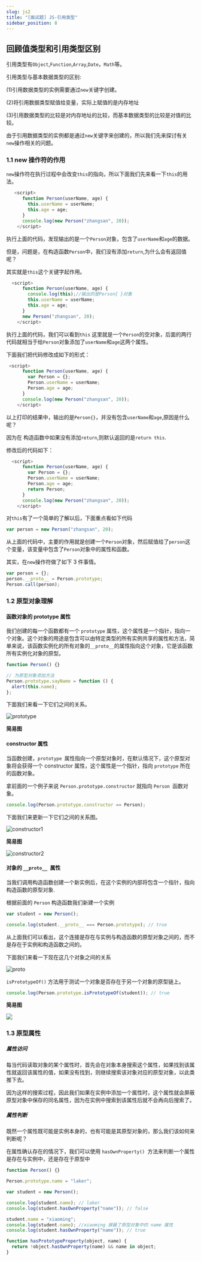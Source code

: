 ```yaml
---
slug: js2
title: "[面试题] JS-引用类型"
sidebar_position: 8
---
```


## 回顾值类型和引用类型区别

引用类型有`Object`,`Function`,`Array`,`Date`，`Math`等。

引用类型与基本数据类型的区别:

(1)引用数据类型的实例需要通过`new`关键字创建。

(2)将引用数据类型赋值给变量，实际上赋值的是内存地址

(3)引用数据类型的比较是对内存地址的比较，而基本数据类型的比较是对值的比较。

由于引用数据类型的实例都是通过`new`关键字来创建的，所以我们先来探讨有关`new`操作相关的问题。

### 1.1 new 操作符的作用

`new`操作符在执行过程中会改变`this`的指向，所以下面我们先来看一下`this`的用法。

```js
   <script>
      function Person(userName, age) {
        this.userName = userName;
        this.age = age;
      }
      console.log(new Person("zhangsan", 20));
    </script>
```

执行上面的代码，发现输出的是一个`Person`对象，包含了`userName`和`age`的数据。

但是，问题是，在构造函数`Person`中，我们没有添加`return`,为什么会有返回值呢？

其实就是`this`这个关键字起作用。

```js
  <script>
      function Person(userName, age) {
        console.log(this);//输出的是Person{ }对象
        this.userName = userName;
        this.age = age;
      }
      new Person("zhangsan", 20);
    </script>
```

执行上面的代码，我们可以看到`this` 这里就是一个`Person`的空对象，后面的两行代码就相当于给`Person`对象添加了`userName`和`age`这两个属性。

下面我们把代码修改成如下的形式：

```js
 <script>
      function Person(userName, age) {
        var Person = {};
        Person.userName = userName;
        Person.age = age;
      }
      console.log(new Person("zhangsan", 20));
    </script>
```

以上打印的结果中，输出的是`Person{}`，并没有包含`userName`和`age`,原因是什么呢？

因为在 构造函数中如果没有添加`return`,则默认返回的是`return this`.

修改后的代码如下：

```js
  <script>
      function Person(userName, age) {
        var Person = {};
        Person.userName = userName;
        Person.age = age;
        return Person;
      }
      console.log(new Person("zhangsan", 20));
    </script>
```

对`this`有了一个简单的了解以后，下面重点看如下代码

```js
var person = new Person("zhangsan", 20);
```

从上面的代码中，主要的作用就是创建一个`Person`对象，然后赋值给了`person`这个变量，该变量中包含了`Person`对象中的属性和函数。

其实，在`new`操作符做了如下 3 件事情。

```js
var person = {};
person.__proto__ = Person.prototype;
Person.call(person);
```

### 1.2 原型对象理解

#### 函数对象的 prototype 属性

我们创建的每一个函数都有一个 `prototype` 属性，这个属性是一个指针，指向一个对象。这个对象的用途是包含可以由特定类型的所有实例共享的属性和方法，简单来说，该函数实例化的所有对象的`__proto__`的属性指向这个对象，它是该函数所有实例化对象的原型。

```js
function Person() {}

// 为原型对象添加方法
Person.prototype.sayName = function () {
  alert(this.name);
};
```

下面我们来看一下它们之间的关系。

![prototype](assets/prototype.png)

**简易图**

<!-- ![easyprototype](assets\easyprototype.jpg) -->

#### constructor 属性

当函数创建，`prototype `属性指向一个原型对象时，在默认情况下，这个原型对象将会获得一个 constructor 属性，这个属性是一个指针，指向 `prototype` 所在的函数对象。

拿前面的一个例子来说 `Person.prototype.constructor` 就指向 `Person `函数对象。

```js
console.log(Person.prototype.constructor == Person);
```

下面我们来更新一下它们之间的关系图。

![constructor1](assets\constructor.png)

**简易图**

![constructor2](assets\constructor.jpg)

#### 对象的 `__proto__ `属性

当我们调用构造函数创建一个新实例后，在这个实例的内部将包含一个指针，指向构造函数的原型对象.

根据前面的 `Person` 构造函数我们新建一个实例

```js
var student = new Person();

console.log(student.__proto__ === Person.prototype); // true
```

从上面我们可以看出，这个连接是存在与实例与构造函数的原型对象之间的，而不是存在于实例和构造函数之间的。

下面我们来看一下现在这几个对象之间的关系

![proto](assets/proto.png)

`isPrototypeOf()` 方法用于测试一个对象是否存在于另一个对象的原型链上。

```js
console.log(Person.prototype.isPrototypeOf(student)); // true
```

**简易图**

![](assets\proto.jpg)

### 1.3 原型属性

##### 属性访问

每当代码读取对象的某个属性时，首先会在对象本身搜索这个属性，如果找到该属性就返回该属性的值，如果没有找到，则继续搜索该对象对应的原型对象，以此类推下去。

因为这样的搜索过程，因此我们如果在实例中添加一个属性时，这个属性就会屏蔽原型对象中保存的同名属性，因为在实例中搜索到该属性后就不会再向后搜索了。

##### 属性判断

既然一个属性既可能是实例本身的，也有可能是其原型对象的，那么我们该如何来判断呢？

在属性确认存在的情况下，我们可以使用 `hasOwnProperty() `方法来判断一个属性是存在与实例中，还是存在于原型中

```js
function Person() {}

Person.prototype.name = "laker";

var student = new Person();

console.log(student.name); // laker
console.log(student.hasOwnProperty("name")); // false

student.name = "xiaoming";
console.log(student.name); //xiaoming 屏蔽了原型对象中的 name 属性
console.log(student.hasOwnProperty("name")); // true
```

```js
function hasPrototypeProperty(object, name) {
  return !object.hasOwnProperty(name) && name in object;
}
```

